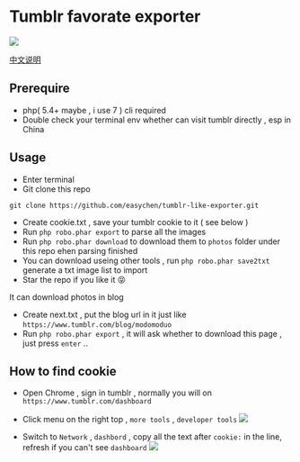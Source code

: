 # Tumblr favorate exporter

![](https://ws1.sinaimg.cn/large/40dfde6fly1fxulhoywxpj20un0mm0xe.jpg)

[中文说明](REAAME.CN.MD)

## Prerequire
- php( 5.4+ maybe , i use 7 ) cli required
- Double check your terminal env  whether can visit tumblr directly , esp in China 

## Usage 

- Enter terminal
- Git clone this repo
```
git clone https://github.com/easychen/tumblr-like-exporter.git
```
- Create cookie.txt , save your tumblr cookie to it ( see below  )
- Run `php robo.phar export` to parse all the images
- Run `php robo.phar download` to download them to `photos` folder under this repo ehen parsing finished 
- You can download useing other tools , run `php robo.phar save2txt` generate a txt image list to import
- Star the repo if you like it 😝  

It can download photos in blog 
- Create next.txt , put the blog url in it  just like `https://www.tumblr.com/blog/modomoduo`
- Run `php robo.phar export` , it will ask whether to download this page , just press `enter` ..  


## How to find cookie 

- Open Chrome , sign in tumblr , normally you will on `https://www.tumblr.com/dashboard`
- Click menu on the right top , `more tools` , `developer tools` 
![](https://ws1.sinaimg.cn/large/40dfde6fly1fxujmqc1b1j20kw0i8tb7.jpg)

- Switch to `Network` , `dashbord` , copy all the text after `cookie:` in the line, refresh if you can't see `dashboard`
![](https://ws1.sinaimg.cn/large/40dfde6fly1fxujh1iezkj20vi0pdae3.jpg)

